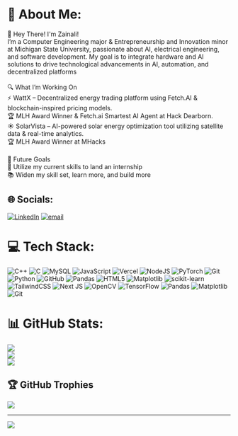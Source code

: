 # 💫 About Me:
👋 Hey There! I'm Zainali!<br>I’m a Computer Engineering major & Entrepreneurship and Innovation minor at Michigan State University, passionate about AI, electrical engineering, and software development. My goal is to integrate hardware and AI solutions to drive technological advancements in AI, automation, and decentralized platforms<br><br>🔍 What I’m Working On<br>⚡ WattX – Decentralized energy trading platform using Fetch.AI & blockchain-inspired pricing models.<br>🏆 MLH Award Winner & Fetch.ai Smartest AI Agent at Hack Dearborn.<br>☀️ SolarVista – AI-powered solar energy optimization tool utilizing satellite data & real-time analytics.<br>🏆 MLH Award Winner at MHacks<br><br>🎯 Future Goals<br>💼 Utilize my current skills to land an internship<br>📚 Widen my skill set, learn more, and build more


## 🌐 Socials:
[![LinkedIn](https://img.shields.io/badge/LinkedIn-%230077B5.svg?logo=linkedin&logoColor=white)](https://linkedin.com/in/https://www.linkedin.com/in/zainali-suchedina-a34ab9248/) [![email](https://img.shields.io/badge/Email-D14836?logo=gmail&logoColor=white)](mailto:suchedin@msu.edu) 

# 💻 Tech Stack:
![C++](https://img.shields.io/badge/c++-%2300599C.svg?style=for-the-badge&logo=c%2B%2B&logoColor=white) ![C](https://img.shields.io/badge/c-%2300599C.svg?style=for-the-badge&logo=c&logoColor=white) ![MySQL](https://img.shields.io/badge/mysql-4479A1.svg?style=for-the-badge&logo=mysql&logoColor=white) ![JavaScript](https://img.shields.io/badge/javascript-%23323330.svg?style=for-the-badge&logo=javascript&logoColor=%23F7DF1E) ![Vercel](https://img.shields.io/badge/vercel-%23000000.svg?style=for-the-badge&logo=vercel&logoColor=white) ![NodeJS](https://img.shields.io/badge/node.js-6DA55F?style=for-the-badge&logo=node.js&logoColor=white) ![PyTorch](https://img.shields.io/badge/PyTorch-%23EE4C2C.svg?style=for-the-badge&logo=PyTorch&logoColor=white) ![Git](https://img.shields.io/badge/git-%23F05033.svg?style=for-the-badge&logo=git&logoColor=white) ![Python](https://img.shields.io/badge/python-3670A0?style=for-the-badge&logo=python&logoColor=ffdd54) ![GitHub](https://img.shields.io/badge/github-%23121011.svg?style=for-the-badge&logo=github&logoColor=white) ![Pandas](https://img.shields.io/badge/pandas-%23150458.svg?style=for-the-badge&logo=pandas&logoColor=white) ![HTML5](https://img.shields.io/badge/html5-%23E34F26.svg?style=for-the-badge&logo=html5&logoColor=white) ![Matplotlib](https://img.shields.io/badge/Matplotlib-%23ffffff.svg?style=for-the-badge&logo=Matplotlib&logoColor=black) ![scikit-learn](https://img.shields.io/badge/scikit--learn-%23F7931E.svg?style=for-the-badge&logo=scikit-learn&logoColor=white) ![TailwindCSS](https://img.shields.io/badge/tailwindcss-%2338B2AC.svg?style=for-the-badge&logo=tailwind-css&logoColor=white) ![Next JS](https://img.shields.io/badge/Next-black?style=for-the-badge&logo=next.js&logoColor=white) ![OpenCV](https://img.shields.io/badge/opencv-%23white.svg?style=for-the-badge&logo=opencv&logoColor=white) ![TensorFlow](https://img.shields.io/badge/TensorFlow-%23FF6F00.svg?style=for-the-badge&logo=TensorFlow&logoColor=white) ![Pandas](https://img.shields.io/badge/pandas-%23150458.svg?style=for-the-badge&logo=pandas&logoColor=white) ![Matplotlib](https://img.shields.io/badge/Matplotlib-%23ffffff.svg?style=for-the-badge&logo=Matplotlib&logoColor=black) ![Git](https://img.shields.io/badge/git-%23F05033.svg?style=for-the-badge&logo=git&logoColor=white)
# 📊 GitHub Stats:
![](https://github-readme-stats.vercel.app/api?username=zainsuch19&theme=dark&hide_border=false&include_all_commits=true&count_private=true)<br/>
![](https://nirzak-streak-stats.vercel.app/?user=zainsuch19&theme=dark&hide_border=false)<br/>
![](https://github-readme-stats.vercel.app/api/top-langs/?username=zainsuch19&theme=dark&hide_border=false&include_all_commits=true&count_private=true&layout=compact)

## 🏆 GitHub Trophies
![](https://github-profile-trophy.vercel.app/?username=zainsuch19&theme=radical&no-frame=false&no-bg=true&margin-w=4)

---
[![](https://visitcount.itsvg.in/api?id=zainsuch19&icon=0&color=0)](https://visitcount.itsvg.in)

<!-- Proudly created with GPRM ( https://gprm.itsvg.in ) -->
